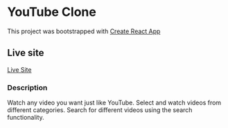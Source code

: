 # YouTube Clone

This project was bootstrapped with [Create React App](https://github.com/facebook/create-react-app)

## Live site

[Live Site](https://ali-memon-youtube-clone.netlify.app)

### Description

Watch any video you want just like YouTube. Select and watch videos from different categories. Search for different videos using the search functionality.


